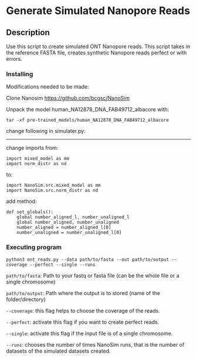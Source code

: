 # Generate Simulated Nanopore Reads

## Description

Use this script to create simulated ONT Nanopore reads. This script takes in the reference FASTA file, creates synthetic Nanopore reads perfect or with errors.

### Installing
Modifications needed to be made:

Clone Nanosim https://github.com/bcgsc/NanoSim

Unpack the model human_NA12878_DNA_FAB49712_albacore with:

```tar -xf pre-trained_models/human_NA12878_DNA_FAB49712_albacore```

change following in simulater.py:

--------------------------
change imports from:
```
import mixed_model as mm
import norm_distr as nd
```
to:
```
import NanoSim.src.mixed_model as mm
import NanoSim.src.norm_distr as nd
```
add method:
```
def set_globals():
    global number_aligned_l, number_unaligned_l
    global number_aligned, number_unaligned
    number_aligned = number_aligned_l[0]
    number_unaligned = number_unaligned_l[0]
 ```

### Executing program
```python3 ont_reads.py --data path/to/fasta --out path/to/output --coverage --perfect --single --runs```

```path/to/fasta```: Path to your fastq or fasta file (can be the whole file or a single chromosome)

```path/to/output```: Path where the output is to stored (name of the folder/directory)

```--coverage```:  this flag helps to choose the coverage of the reads.

```--perfect```: activate this flag if you want to create perfect reads.

```--single```: activate this flag if the input file is of a single chromosome.

```--runs```: chooses the number of times NanoSim runs, that is the number of datasets of the simulated datasets created.
